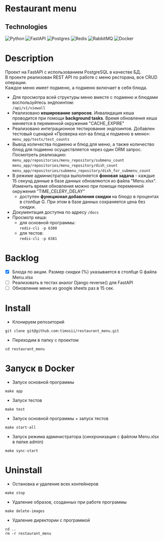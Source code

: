 # Restaurant menu
## Technologies ##
![Python](https://img.shields.io/badge/python-3670A0?style=for-the-badge&logo=python&logoColor=ffdd54)
![FastAPI](https://img.shields.io/badge/FastAPI-005571?style=for-the-badge&logo=fastapi)
![Postgres](https://img.shields.io/badge/postgres-%23316192.svg?style=for-the-badge&logo=postgresql&logoColor=white)
![Redis](https://img.shields.io/badge/redis-%23DD0031.svg?style=for-the-badge&logo=redis&logoColor=white)
![RabbitMQ](https://img.shields.io/badge/Rabbitmq-FF6600?style=for-the-badge&logo=rabbitmq&logoColor=white)
![Docker](https://img.shields.io/badge/docker-%230db7ed.svg?style=for-the-badge&logo=docker&logoColor=white)

# Description

Проект на FastAPI с использованием PostgreSQL в качестве БД.  
В проекте реализован REST API по работе с меню ресторана, все CRUD операции.  
Каждое меню имеет подменю, а подменю включает в себя блюда.  

- Для просмотра всей структуры меню вместе с подменю и блюдами воспользуйтесь эндпоинтом:  
`/api/v1/viewall`  
- Реализовано **кеширование запросов**. Инвалидация кеша проводится при помощи **background tasks**. Время обновления кеша меняется в переменной окружения "CACHE_EXPIRE"  
- Реализовано интеграционное тестирование эндпоинтов. Добавлен тестовый сценарий «Проверка кол-ва блюд и подменю в меню»:  
`menu_app/tests/test_counts`  
- Вывод количества подменю и блюд для меню, а также количество блюд для подменю осуществляется через один ORM запрос.  
Посмотреть реализацию:  
`menu_app/repositories/menu_repository/submenu_count`  
`menu_app/repositories/menu_repository/dish_count`  
`menu_app/repositories/submenu_repository/dish_for_submenu_count`  
- В режиме администратора выполняется **фоновая задача** - каждые 15 секунд данные в базе данных обновляются из файла "Menu.xlsx". Изменить время обновления можно при помощи переменной окружения "TIME_CELERY_DELAY"  
  - доступен **функционал добавления скидки** на блюдо в процентах в столбце G. При этом в базе данных сохраняется цена без скидки.  
- Документация доступна по адресу `/docs`  
- Просмотр кеша:  
  - для основной программы:  
  `redis-cli -p 6380`  
  - для тестов:  
  `redis-cli -p 6381`  

# Backlog
- [x] Блюда по акции. Размер скидки (%) указывается в столбце G файла Menu.xlsx  
- [ ] Реализовать в тестах аналог Django reverse() для FastAPI  
- [ ] Обновление меню из google sheets раз в 15 сек.  

# Install

- Клонируем репозиторий
```
git clone git@github.com:timosii/restaurant_menu.git
```
- Переходим в папку с проектом
```
cd restaurant_menu
```

# Запуск в Docker

- Запуск основной программы
```
make app
```
- Запуск тестов
```
make test
```
- Запуск основной программы + запуск тестов
```
make start-all
```
- Запуск режима администратора (синхронизация с файлом Menu.xlsx в папке admin)
```
make sync-start
```
# Uninstall  

- Остановка и удаление всех контейнеров  
```
make stop
```
- Удаление образов, созданных при работе программы  
```
make delete-images
```
- Удаление директории с программой  
```
cd ..
rm -r restaurant_menu
```

